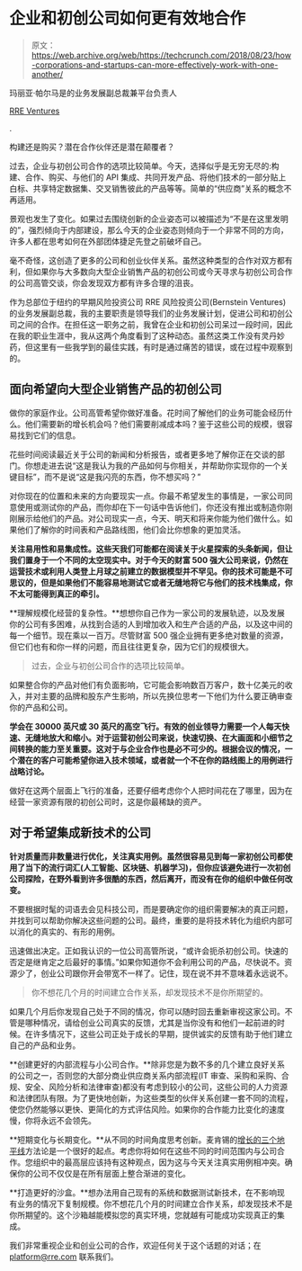 # 企业和初创公司如何更有效地合作 

> 原文：<https://web.archive.org/web/https://techcrunch.com/2018/08/23/how-corporations-and-startups-can-more-effectively-work-with-one-another/>

玛丽亚·帕尔马是的业务发展副总裁兼平台负责人

[RRE Ventures](https://web.archive.org/web/20221207073142/http://www.rre.com/)

.

构建还是购买？潜在合作伙伴还是潜在颠覆者？

过去，企业与初创公司合作的选项比较简单。今天，选择似乎是无穷无尽的:构建、合作、购买、与他们的 API 集成、共同开发产品、将他们技术的一部分贴上白标、共享特定数据集、交叉销售彼此的产品等等。简单的“供应商”关系的概念不再适用。

景观也发生了变化。如果过去围绕创新的企业姿态可以被描述为“不是在这里发明的”，强烈倾向于内部建设，那么今天的企业姿态则倾向于一个非常不同的方向，许多人都在思考如何在外部团体捷足先登之前破坏自己。

毫不奇怪，这创造了更多的公司和创业伙伴关系。虽然这种类型的合作对双方都有利，但如果你与大多数向大型企业销售产品的初创公司或今天寻求与初创公司合作的公司高管交谈，你会发现双方都有许多合理的沮丧。

作为总部位于纽约的早期风险投资公司 RRE 风险投资公司(Bernstein Ventures)的业务发展副总裁，我的主要职责是领导我们的业务发展计划，促进公司和初创公司之间的合作。在担任这一职务之前，我曾在企业和初创公司呆过一段时间，因此在我的职业生涯中，我从这两个角度看到了这种动态。虽然这类工作没有灵丹妙药，但这里有一些我学到的最佳实践，有时是通过痛苦的错误，或在过程中观察到的。

## 面向希望向大型企业销售产品的初创公司

做你的家庭作业。公司高管希望你做好准备。花时间了解他们的业务可能会经历什么。他们需要新的增长机会吗？他们需要削减成本吗？鉴于这些公司的规模，很容易找到它们的信息。

花些时间阅读最近关于公司的新闻和分析报告，或者更多地了解你正在交谈的部门。你想走进去说“这是我认为我的产品如何与你相关，并帮助你实现你的一个关键目标”，而不是说“这是我闪亮的东西，你不想买吗？”

对你现在的位置和未来的方向要现实一点。你最不希望发生的事情是，一家公司同意使用或测试你的产品，而你却在下一句话中告诉他们，你还没有推出或制造你刚刚展示给他们的产品。对公司现实一点，今天、明天和将来你能为他们做什么。如果他们了解你的时间表和产品路线图，他们会比你想象的更加灵活。

**关注易用性和易集成性。这些天我们可能都在阅读关于火星探索的头条新闻，但让我们置身于一个不同的太空现实中。对于今天的财富 500 强大公司来说，仍然在运营技术或利用人类登上月球之前建立的数据模型并不罕见。你的技术可能是不可思议的，但是如果他们不能容易地测试它或者无缝地将它与他们的技术栈集成，你不太可能得到真正的牵引。**

**理解规模化经营的复杂性。**想想你自己作为一家公司的发展轨迹，以及发展你的公司有多困难，从找到合适的人到增加收入和生产合适的产品，以及这中间的每一个细节。现在乘以一百万。尽管财富 500 强企业拥有更多绝对数量的资源，但它们也有和你一样的问题，而且往往更复杂，因为它们的规模很大。

> 过去，企业与初创公司合作的选项比较简单。

如果整合你的产品对他们有负面影响，它可能会影响数百万客户，数十亿美元的收入，并对主要的品牌和股东产生影响，所以先换位思考一下他们为什么要正确审查你的产品和公司。

**学会在 30000 英尺或 30 英尺的高空飞行。有效的创业领导力需要一个人每天快速、无缝地放大和缩小。对于运营初创公司来说，快速切换、在大画面和小细节之间转换的能力至关重要。这对于与企业合作也是必不可少的。根据会议的情况，一个潜在的客户可能希望你进入技术领域，或者就一个不在你的路线图上的用例进行战略讨论。**

做好在这两个层面上飞行的准备，还要仔细考虑你个人把时间花在了哪里，因为在经营一家资源有限的初创公司时，这是你最稀缺的资产。

## 对于希望集成新技术的公司

**针对质量而非数量进行优化，关注真实用例。虽然很容易见到每一家初创公司都使用了当下的流行词汇(人工智能、区块链、机器学习)，但你应该避免进行一次初创公司探险，在野外看到许多很酷的东西，然后离开，而没有在你的组织中做任何改变。**

不要根据时髦的词语去会见科技公司，而是要确定你的组织需要解决的真正问题，并找到可以帮助你解决这些问题的公司。最终，重要的是将技术转化为组织内部可以消化的真实的、有形的用例。

迅速做出决定。正如我认识的一位公司高管所说，“或许会扼杀初创公司。快速的否定是继肯定之后最好的事情。”如果你知道你不会利用公司的产品，尽快说不。资源少了，创业公司跟你开会带宽不一样了。记住，现在说不并不意味着永远说不。

> 你不想花几个月的时间建立合作关系，却发现技术不是你所期望的。

如果几个月后你发现自己处于不同的情况，你可以随时回去重新审视这家公司。不管是哪种情况，请给创业公司真实的反馈，尤其是当你没有和他们一起前进的时候。在许多情况下，这些公司正处于成长的早期，提供诚实的反馈有助于他们建立自己的产品和业务。

**创建更好的内部流程与小公司合作。**除非您是为数不多的几个建立良好关系的公司之一，否则您的大部分商业供应商关系内部流程(IT 审查、采购和采购、合规、安全、风险分析和法律审查)都没有考虑到较小的公司，这些公司的人力资源和法律团队有限。为了更快地创新，为这些类型的伙伴关系创建一套不同的流程，使您仍然能够以更快、更简化的方式评估风险。如果你的合作能力比变化的速度慢，你将永远不会领先。

**短期变化与长期变化。**从不同的时间角度思考创新。麦肯锡的[增长的三个地平线](https://web.archive.org/web/20221207073142/https://www.mckinsey.com/business-functions/strategy-and-corporate-finance/our-insights/enduring-ideas-the-three-horizons-of-growth)方法论是一个很好的起点。考虑你将如何在这些不同的时间范围内与公司合作。您组织中的最高层应该持有这种观点，因为这与今天关注真实用例相冲突。确保你的公司不仅仅是在所有层面上整合渐进的变化。

**打造更好的沙盒。**想办法用自己现有的系统和数据测试新技术，在不影响现有业务的情况下复制规模。你不想花几个月的时间建立合作关系，却发现技术不是你所期望的。这个沙箱越能模拟您的真实环境，您就越有可能成功实现真正的集成。

我们非常重视企业和创业公司的合作，欢迎任何关于这个话题的对话；在 platform@rre.com 联系我们。